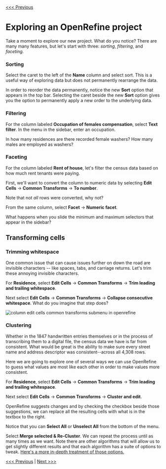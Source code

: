 [<<< Previous](introducing-openrefine.md)

# Exploring an OpenRefine project

Take a moment to explore our new project. What do you notice? There are many many features, but let's start with three: *sorting*, *filtering*, and *faceting*.

### Sorting

Select the caret to the left of the **Name** column and select sort. This is a useful way of exploring data but does not permanently rearrange the data.

In order to reorder the data permanently, notice the new **Sort** option that appears in the top bar. Selecting the caret beside the new **Sort** option gives you the option to permanently apply a new order to the underlying data.

### Filtering

For the column labeled **Occupation of females compensation**, select **Text filter**. In the menu in the sidebar, enter an occupation.

In how many residences are there recorded female washers? How many males are employed as washers?

### Faceting

For the column labeled **Rent of house**, let's filter the census data based on how much rent tenants were paying.

First, we'll want to convert the column to numeric data by selecting **Edit Cells** -> **Common Transforms** -> **To number**.

Note that not *all* rows were converted, why not?

From the same column, select **Facet** -> **Numeric facet**.

What happens when you slide the minimum and maximum selectors that appear in the sidebar?

## Transforming cells

### Trimming whitespace

One common issue that can cause issues further on down the road are invisible characters -- like spaces, tabs, and carriage returns. Let's trim these annoying invisible characters.

For **Residence**, select **Edit Cells** -> **Common Transforms** -> **Trim leading and trailing whitespace**. 

Next select **Edit Cells** -> **Common Transforms** -> **Collapse consecutive whitespace**. What do you imagine that step does?

![column edit cells common transforms submenu in openrefine](openrefine-trim.jpg)

### Clustering

Whether in the 1847 handwritten entries themselves or in the process of transcribing them to a digital file, the census data we have is far from consistent. What would be great is the ability to make sure every street name and address descriptor was consistent--across all 4,308 rows.

Here we are going to explore one of several ways we can use OpenRefine to guess what values are most like each other in order to make values more consistent.

For **Residence**, select **Edit Cells** -> **Common Transforms** -> **Trim leading and trailing whitespace**.

Next select **Edit Cells** -> **Common Transforms** -> **Cluster and edit**.

OpenRefine suggests changes and by checking the checkbox beside those suggestions, we can replace all the resulting cells with what is in the textbox to the right.

Notice that you can **Select All** or **Unselect All** from the bottom of the menu.

Select **Merge selected & Re-Cluster**. We can repeat the process until as many times as we want. Note there are other algorithms that will allow us to get slightly different results and that each algorithm has a suite of options to tweak. [Here's a more in-depth treatment of those options.](https://github.com/OpenRefine/OpenRefine/wiki/Clustering-In-Depth)

[<<< Previous](introducing-openrefine.md) | [Next >>>](transforming-columns.md)